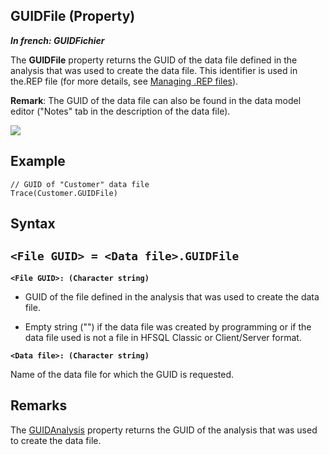 
## GUIDFile (Property)

***In french: GUIDFichier***
	



<a name="XUse"></a>
<a name="Use"></a>
<a name="description"></a>
The **GUIDFile** property returns the GUID of the data file defined in the analysis that was used to create the data file. This identifier is used in the.REP file (for more details, see [Managing .REP files](../WDLang4/3044186.md)).

**Remark**: The GUID of the data file can also be found in the data model editor ("Notes" tab in the description of the data file).





![](https://doc.pcsoft.fr/en-US/images/image.awp?langid=3&name=GUIDAnalyse%20-%20HC%20N%B0001.gif)



<a name="Example1"></a>
<a name="sample_code"></a>

## Example


```wl
// GUID of "Customer" data file
Trace(Customer.GUIDFile)
```

<a name="XSYNTAX"></a>
<a name="SYNTAX1"></a>

## Syntax

`<File GUID> = <Data file>.GUIDFile`
---

**`<File GUID>: (Character string)`**



- GUID of the file defined in the analysis that was used to create the data file. 

- Empty string ("") if the data file was created by programming or if the data file used is not a file in HFSQL Classic or Client/Server format.




**`<Data file>: (Character string)`**

Name of the data file for which the GUID is requested.  



<a name="NOTE0"></a>
<a name="NOTE0_1"></a>

## Remarks
The [GUIDAnalysis](../Proprietes/2512098.md) property returns the GUID of the analysis that was used to create the data file.


